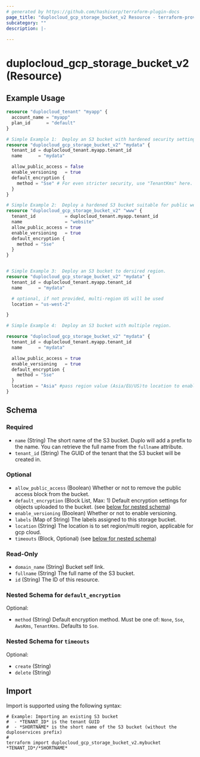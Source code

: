 ```yaml
---
# generated by https://github.com/hashicorp/terraform-plugin-docs
page_title: "duplocloud_gcp_storage_bucket_v2 Resource - terraform-provider-duplocloud"
subcategory: ""
description: |-
  
---
```


# duplocloud_gcp_storage_bucket_v2 (Resource)



## Example Usage

```terraform
resource "duplocloud_tenant" "myapp" {
  account_name = "myapp"
  plan_id      = "default"
}

# Simple Example 1:  Deploy an S3 bucket with hardened security settings.
resource "duplocloud_gcp_storage_bucket_v2" "mydata" {
  tenant_id = duplocloud_tenant.myapp.tenant_id
  name      = "mydata"

  allow_public_access = false
  enable_versioning   = true
  default_encryption {
    method = "Sse" # For even stricter security, use "TenantKms" here.
  }
}

# Simple Example 2:  Deploy a hardened S3 bucket suitable for public website hosting.
resource "duplocloud_gcp_storage_bucket_v2" "www" {
  tenant_id           = duplocloud_tenant.myapp.tenant_id
  name                = "website"
  allow_public_access = true
  enable_versioning   = true
  default_encryption {
    method = "Sse"
  }
}


# Simple Example 3:  Deploy an S3 bucket to dersired region.
resource "duplocloud_gcp_storage_bucket_v2" "mydata" {
  tenant_id = duplocloud_tenant.myapp.tenant_id
  name      = "mydata"

  # optional, if not provided, multi-region US will be used
  location = "us-west-2"

}

# Simple Example 4:  Deploy an S3 bucket with multiple region.

resource "duplocloud_gcp_storage_bucket_v2" "mydata" {
  tenant_id = duplocloud_tenant.myapp.tenant_id
  name      = "mydata"

  allow_public_access = true
  enable_versioning   = true
  default_encryption {
    method = "Sse"
  }
  location = "Asia" #pass region value (Asia/EU/US)to location to enable multi region
}
```

<!-- schema generated by tfplugindocs -->
## Schema

### Required

- `name` (String) The short name of the S3 bucket.  Duplo will add a prefix to the name.  You can retrieve the full name from the `fullname` attribute.
- `tenant_id` (String) The GUID of the tenant that the S3 bucket will be created in.

### Optional

- `allow_public_access` (Boolean) Whether or not to remove the public access block from the bucket.
- `default_encryption` (Block List, Max: 1) Default encryption settings for objects uploaded to the bucket. (see [below for nested schema](#nestedblock--default_encryption))
- `enable_versioning` (Boolean) Whether or not to enable versioning.
- `labels` (Map of String) The labels assigned to this storage bucket.
- `location` (String) The location is to set region/multi region, applicable for gcp cloud.
- `timeouts` (Block, Optional) (see [below for nested schema](#nestedblock--timeouts))

### Read-Only

- `domain_name` (String) Bucket self link.
- `fullname` (String) The full name of the S3 bucket.
- `id` (String) The ID of this resource.

<a id="nestedblock--default_encryption"></a>
### Nested Schema for `default_encryption`

Optional:

- `method` (String) Default encryption method.  Must be one of: `None`, `Sse`, `AwsKms`, `TenantKms`. Defaults to `Sse`.


<a id="nestedblock--timeouts"></a>
### Nested Schema for `timeouts`

Optional:

- `create` (String)
- `delete` (String)

## Import

Import is supported using the following syntax:

```shell
# Example: Importing an existing S3 bucket
#  - *TENANT_ID* is the tenant GUID
#  - *SHORTNAME* is the short name of the S3 bucket (without the duploservices prefix)
#
terraform import duplocloud_gcp_storage_bucket_v2.mybucket *TENANT_ID*/*SHORTNAME*
```
